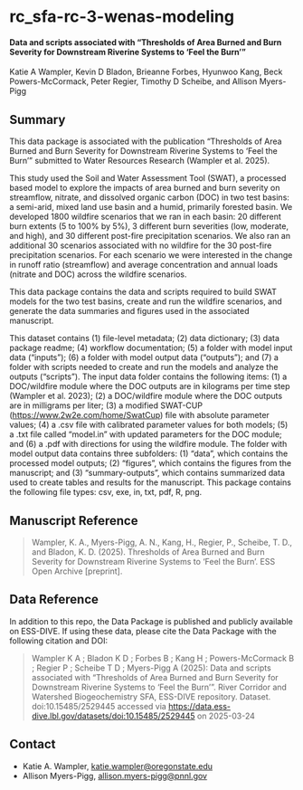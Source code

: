 # rc_sfa-rc-3-wenas-modeling

#### Data and scripts associated with “Thresholds of Area Burned and Burn Severity for Downstream Riverine Systems to ‘Feel the Burn’”
Katie A Wampler, Kevin D Bladon, Brieanne Forbes, Hyunwoo Kang, Beck Powers-McCormack, Peter Regier, Timothy D Scheibe, and Allison Myers-Pigg

## Summary
This data package is associated with the publication “Thresholds of Area Burned and Burn Severity for Downstream Riverine Systems to ‘Feel the Burn’” submitted to Water Resources Research  (Wampler et al. 2025).  

This study used the Soil and Water Assessment Tool (SWAT), a processed based model to explore the impacts of area burned and burn severity on streamflow, nitrate, and dissolved organic carbon (DOC) in two test basins: a semi-arid, mixed land use basin and a humid, primarily forested basin. We developed 1800 wildfire scenarios that we ran in each basin: 20 different burn extents (5 to 100% by 5%), 3 different burn severities (low, moderate, and high), and 30 different post-fire precipitation scenarios. We also ran an additional 30 scenarios associated with no wildfire for the 30 post-fire precipitation scenarios. For each scenario we were interested in the change in runoff ratio (streamflow) and average concentration and annual loads (nitrate and DOC) across the wildfire scenarios.  

This data package contains the data and scripts required to build SWAT models for the two test basins, create and run the wildfire scenarios, and generate the data summaries and figures used in the associated manuscript. 

This dataset  contains (1) file-level metadata; (2) data dictionary; (3) data package readme; (4) workflow documentation; (5) a folder with model input data (“inputs”); (6) a folder with model output data (“outputs”); and (7) a folder with scripts needed to create and run the models and analyze the outputs (“scripts”). The input data folder contains the following items: (1) a DOC/wildfire module where the DOC outputs are in kilograms per time step (Wampler et al. 2023); (2) a DOC/wildfire module where the DOC outputs are in milligrams per liter; (3) a modified SWAT-CUP (https://www.2w2e.com/home/SwatCup) file with absolute parameter values; (4) a .csv file with calibrated parameter values for both models; (5) a .txt file called “model.in” with updated parameters for the DOC module; and (6) a .pdf with directions for using the wildfire module. The folder with model output data contains three subfolders: (1) “data”, which contains the processed model outputs; (2) “figures”, which contains the figures from the manuscript; and (3) “summary-outputs”, which contains summarized data used to create tables and results for the manuscript. This package contains the following file types: csv, exe, in, txt, pdf, R, png.

## Manuscript Reference
> Wampler, K. A., Myers-Pigg, A. N., Kang, H., Regier, P., Scheibe, T. D., and Bladon, K. D. (2025). Thresholds of Area Burned and Burn Severity for Downstream Riverine Systems to ‘Feel the Burn’. ESS Open Archive [preprint].

## Data Reference
In addition to this repo, the Data Package is published and publicly available on ESS-DIVE. If using these data, please cite the Data Package with the following citation and DOI:  
> Wampler K A ; Bladon K D ; Forbes B ; Kang H ; Powers-McCormack B ; Regier P ; Scheibe T D ; Myers-Pigg A (2025): Data and scripts associated with “Thresholds of Area Burned and Burn Severity for Downstream Riverine Systems to ‘Feel the Burn’”. River Corridor and Watershed Biogeochemistry SFA, ESS-DIVE repository. Dataset. doi:10.15485/2529445 accessed via https://data.ess-dive.lbl.gov/datasets/doi:10.15485/2529445 on 2025-03-24

## Contact
- Katie A. Wampler, katie.wampler@oregonstate.edu  
- Allison Myers-Pigg, allison.myers-pigg@pnnl.gov  
